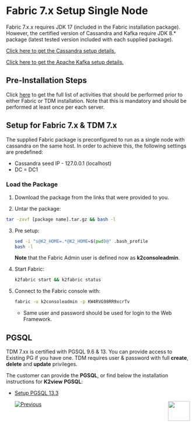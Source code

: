 # Fabric 7.x Setup Single Node

Fabric 7.x.x requires JDK 17 (included in the Fabric installation package). However, the certified version of Cassandra and Kafka require JDK 8.* package (latest tested version included with each supplied package).

[Click here to get the Cassandra setup details.](Cassandra_Setup.md)

[Click here to get the Apache Kafka setup details.](Apache_Kafka_Setup.md)

## Pre-Installation Steps

Click [here](01_Fabric_7.xx_Installation_intro.md) to get the full list of activities that should be performed prior to either Fabric or TDM installation. Note that this is mandatory and should be performed at least once per each server.

## Setup for Fabric 7.x & TDM 7.x

The supplied Fabric package is preconfigured to run as a single node with cassandra on the same host. In order to achieve this, the following settings are predefined:

* Cassandra seed IP - 127.0.0.1 (localhost)
* DC = DC1


### Load the Package 

1.  Download the package from the links that were provided to you.

2.  Untar the package:
   ~~~bash
   tar -zxvf [package name].tar.gz && bash -l
   ~~~

3. Pre setup:

   ~~~bash
   sed -i "s@K2_HOME=.*@K2_HOME=$(pwd)@" .bash_profile
   bash -l 
   ~~~

   **Note** that the Fabric Admin user is defined now as **k2consoleadmin**.

4. Start Fabric:

   ~~~bash
   k2fabric start && k2fabric status
   ~~~

5. Connect to the Fabric console with:

   ~~~bash
   fabric -u k2consoleadmin -p KW4RVG98RR9xcrTv
   ~~~

   - Same user and password should be used for login to the Web Framework.

## PGSQL 

TDM 7.xx is certified with PGSQL 9.6 & 13. You can provide access to Existing PG if you have one.
TDM requires user & password with full **create**, **delete** and **update** privileges. 

The customer can provide the **PGSQL**, or find below the installation instructions for **K2view** **PGSQL**:

<ul>      
<li>
<a href="/articles/98_maintenance_and_operational/Installations/Linux/PGSQL_setup.md">Setup PGSQL 13.3</a></li>



[![Previous](/articles/images/Previous.png)](01_Fabric_7.xx_Installation_intro.md)[<img align="right" width="60" height="54" src="/articles/images/Next.png">](003_Fabric_7.x.x_Setup_Single_DC_multi_nodes.md)  

